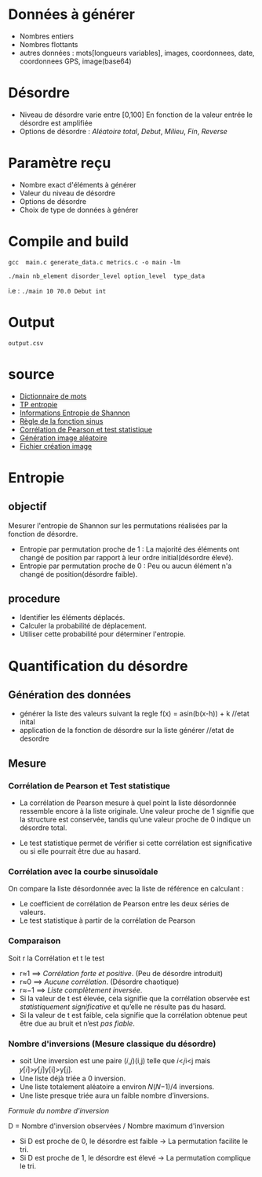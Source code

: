 # Données à générer
- Nombres entiers
- Nombres flottants
- autres données : mots[longueurs variables], images, coordonnees, date, coordonnees GPS, image(base64)

# Désordre
- Niveau de désordre varie entre [0,100]
  En fonction de la valeur entrée le désordre est amplifiée
- Options de désordre : *Aléatoire total*, *Debut*, *Milieu*, *Fin*, *Reverse*

# Paramètre reçu
- Nombre exact d'éléments à générer
- Valeur du niveau de désordre
- Options de désordre
- Choix de type de  données à générer

# Compile and build
`gcc  main.c generate_data.c metrics.c -o main -lm`

`./main nb_element disorder_level option_level  type_data`

i.e : `./main 10 70.0 Debut int`

# Output
`output.csv`

# source
- [Dictionnaire de mots](https://github.com/chrplr/openlexicon/blob/master/datasets-info/Liste-de-mots-francais-Gutenberg/README-liste-francais-Gutenberg.md)
- [TP entropie](https://www.fil.univ-lille.fr/~salson/portail/cdc/tp/TP-Entropie/enonce.html#mise-en-%C5%93uvre-du-calcul-de-lentropie)
- [Informations Entropie de Shannon](https://spip.teluq.ca/inf6460/spip.php?article110)
- [Règle de la fonction sinus](https://www.alloprof.qc.ca/fr/eleves/bv/mathematiques/la-recherche-de-la-regle-d-une-fonction-sinus-m1173)
- [Corrélation de Pearson et test statistique](http://www.biostat.ulg.ac.be/pages/Site_r/corr_pearson.html)
- [Génération image aléatoire](https://github.com/yulvil/gopherjs-examples/blob/master/02-base64img/base64img.go)
- [Fichier création image](https://github.com/nothings/stb/blob/master/stb_image_write.h)


# Entropie
## objectif
Mesurer l'entropie de Shannon sur les permutations réalisées par la fonction de désordre.
- Entropie par permutation proche de 1 : La majorité des éléments ont changé de position par rapport à leur ordre initial(désordre élevé).
- Entropie par permutation proche de 0 : Peu ou aucun élément n'a changé de position(désordre faible).

## procedure
- Identifier les éléments déplacés.
- Calculer la probabilité de déplacement.
- Utiliser cette probabilité pour déterminer l'entropie.

#  Quantification du désordre

## Génération des données
- générer la liste des valeurs suivant la regle f(x) = asin(b(x-h)) + k //etat inital
- application de la fonction de désordre sur la liste générer //etat de desordre

## Mesure
### Corrélation de Pearson et Test statistique
- La corrélation de Pearson mesure à quel point la liste désordonnée ressemble encore à la liste originale.
Une valeur proche de 1 signifie que la structure est conservée, tandis qu’une valeur proche de 0 indique un désordre total.

- Le test statistique permet de vérifier si cette corrélation est significative ou si elle pourrait être due au hasard.

### Corrélation avec la courbe sinusoïdale 
On compare la liste désordonnée avec la liste de référence en calculant : 
- Le coefficient de corrélation de Pearson entre les deux séries de valeurs.
- Le test statistique à partir de la corrélation de Pearson

### Comparaison
Soit r la Corrélation et t le test
- r≈1 ==> *Corrélation forte et positive*. (Peu de désordre introduit)
- r≈0  ==> *Aucune corrélation*. (Désordre chaotique)
- r≈−1  ==> *Liste complètement inversée*.
- Si la valeur de t est élevée, cela signifie que la corrélation observée est *statistiquement significative* et qu’elle ne résulte pas du hasard.
- Si la valeur de t est faible, cela signifie que la corrélation obtenue peut être due au bruit et n’est *pas fiable*.


### Nombre d'inversions (Mesure classique du désordre)
- soit  Une inversion est une paire  (𝑖,𝑗)(i,j) telle que 𝑖<𝑗i<j mais 𝑦[𝑖]>𝑦[𝑗]y[i]>y[j].
- Une liste déjà triée a 0 inversion.
- Une liste totalement aléatoire a environ 𝑁(𝑁−1)/4 inversions.
- Une liste presque triée aura un faible nombre d’inversions.

*Formule du nombre d'inversion*

D = Nombre d'inversion observées / Nombre maximum d'inversion
- Si D est proche de 0, le désordre est faible → La permutation facilite le tri.
- Si D est proche de 1, le désordre est élevé → La permutation complique le tri.
